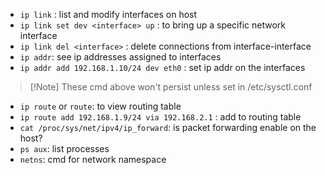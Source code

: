 
- `ip link` : list and modify interfaces on host 
- `ip link set dev <interface> up` :  to bring up a specific network interface
-  `ip link del <interface>` : delete connections from interface-interface
- `ip addr`: see ip addresses assigned to interfaces
- `ip addr add 192.168.1.10/24 dev eth0` : set ip addr on the interfaces
>[!Note] These cmd above won't persist unless set in /etc/sysctl.conf

- `ip route` or `route`: to view routing table  
- `ip route add 192.168.1.9/24 via 192.168.2.1` : add to routing table  
- `cat /proc/sys/net/ipv4/ip_forward`: is packet forwarding enable on the host? 
- `ps aux`: list processes
- `netns`: cmd for network namespace 